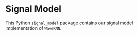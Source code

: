 # Signal Model

This Python `signal_model` package contains our signal model implementation of `WaveRNN`.
